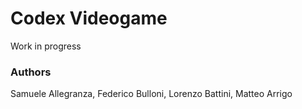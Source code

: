 # Codex Videogame
Work in progress

### Authors
Samuele Allegranza,
Federico Bulloni,
Lorenzo Battini,
Matteo Arrigo

